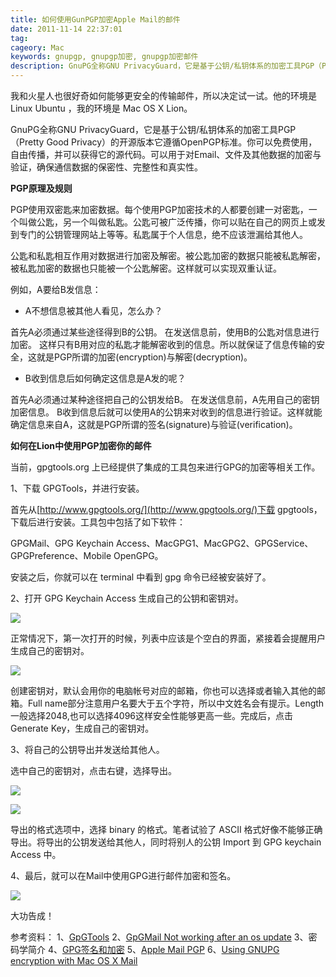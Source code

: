 ```yaml
---
title: 如何使用GunPGP加密Apple Mail的邮件
date: 2011-11-14 22:37:01
tag: 
cageory: Mac
keywords: gnupgp, gnupgp加密, gnupgp加密邮件
description: GnuPG全称GNU PrivacyGuard，它是基于公钥/私钥体系的加密工具PGP（Pretty Good Privacy）的开源版本它遵循OpenPGP标准。
---
```


我和火星人也很好奇如何能够更安全的传输邮件，所以决定试一试。他的环境是 Linux Ubuntu ，我的环境是 Mac OS X Lion。

GnuPG全称GNU PrivacyGuard，它是基于公钥/私钥体系的加密工具PGP（Pretty Good Privacy）的开源版本它遵循OpenPGP标准。你可以免费使用，自由传播，并可以获得它的源代码。可以用于对Email、文件及其他数据的加密与验证，确保通信数据的保密性、完整性和真实性。


**PGP原理及规则**

PGP使用双密匙来加密数据。每个使用PGP加密技术的人都要创建一对密匙，一个叫做公匙，另一个叫做私匙。公匙可被广泛传播，你可以贴在自己的网页上或发到专门的公钥管理网站上等等。私匙属于个人信息，绝不应该泄漏给其他人。

公匙和私匙相互作用对数据进行加密及解密。被公匙加密的数据只能被私匙解密，被私匙加密的数据也只能被一个公匙解密。这样就可以实现双重认证。

例如，A要给B发信息：

* A不想信息被其他人看见，怎么办？


首先A必须通过某些途径得到B的公钥。
在发送信息前，使用B的公匙对信息进行加密。
这样只有B用对应的私匙才能解密收到的信息。所以就保证了信息传输的安全，这就是PGP所谓的加密(encryption)与解密(decryption)。


* B收到信息后如何确定这信息是A发的呢？

首先A必须通过某种途径把自己的公钥发给B。
在发送信息前，A先用自己的密钥加密信息。
B收到信息后就可以使用A的公钥来对收到的信息进行验证。这样就能确定信息来自A，这就是PGP所谓的签名(signature)与验证(verification)。

**如何在Lion中使用PGP加密你的邮件**


当前，gpgtools.org 上已经提供了集成的工具包来进行GPG的加密等相关工作。


1、下载 GPGTools，并进行安装。


首先从[http://www.gpgtools.org/](http://www.gpgtools.org/)下载 gpgtools，下载后进行安装。工具包中包括了如下软件：


GPGMail、GPG Keychain Access、MacGPG1、MacGPG2、GPGService、GPGPreference、Mobile OpenGPG。


安装之后，你就可以在 terminal 中看到 gpg 命令已经被安装好了。


2、打开 GPG Keychain Access 生成自己的公钥和密钥对。


![](/20111114-gunpgp-mail/55555.png)

正常情况下，第一次打开的时候，列表中应该是个空白的界面，紧接着会提醒用户生成自己的密钥对。

![](/20111114-gunpgp-mail/44444.png)

创建密钥对，默认会用你的电脑帐号对应的邮箱，你也可以选择或者输入其他的邮箱。Full name部分注意用户名要大于五个字符，所以中文姓名会有提示。Length 一般选择2048,也可以选择4096这样安全性能够更高一些。完成后，点击 Generate Key，生成自己的密钥对。


3、将自己的公钥导出并发送给其他人。


选中自己的密钥对，点击右键，选择导出。

![](/20111114-gunpgp-mail/33333.png)



![](/20111114-gunpgp-mail/22222.png)

导出的格式选项中，选择 binary 的格式。笔者试验了 ASCII 格式好像不能够正确导出。将导出的公钥发送给其他人，同时将别人的公钥 Import 到 GPG keychain Access 中。

4、最后，就可以在Mail中使用GPG进行邮件加密和签名。

![](/20111114-gunpgp-mail/11111.png)

大功告成！

参考资料：
1、[GpGTools](http://gpgtools.org/)
2、[GpGMail Not working after an os update](https://github.com/GPGTools/GPGMail/wiki/Not-working-anymore-after-an-OS-update)
3、密码学简介
4、[GPG签名和加密](http://lagignition.blog.163.com/blog/static/1287300232009101082517154/)
5、[Apple Mail PGP](http://blog.sina.com.cn/s/blog_5595d514010008xe.html)
6、[Using GNUPG encryption with Mac OS X Mail](http://www.wasuvi.com/?page_id=2368)
